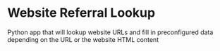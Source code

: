 # Website Referral Lookup
Python app that will lookup website URLs and fill in preconfigured data depending on the URL or the website HTML content
